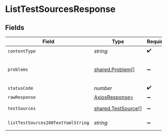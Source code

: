 # ListTestSourcesResponse


## Fields

| Field                                                    | Type                                                     | Required                                                 | Description                                              |
| -------------------------------------------------------- | -------------------------------------------------------- | -------------------------------------------------------- | -------------------------------------------------------- |
| `contentType`                                            | *string*                                                 | :heavy_check_mark:                                       | N/A                                                      |
| `problems`                                               | [shared.Problem](../../models/shared/problem.md)[]       | :heavy_minus_sign:                                       | problem with input for CRD generation                    |
| `statusCode`                                             | *number*                                                 | :heavy_check_mark:                                       | N/A                                                      |
| `rawResponse`                                            | [AxiosResponse>](https://axios-http.com/docs/res_schema) | :heavy_minus_sign:                                       | N/A                                                      |
| `testSources`                                            | [shared.TestSource](../../models/shared/testsource.md)[] | :heavy_minus_sign:                                       | successful operation                                     |
| `listTestSources200TextYamlString`                       | *string*                                                 | :heavy_minus_sign:                                       | successful operation                                     |